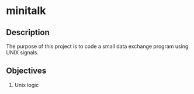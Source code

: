 # minitalk

## Description
The purpose of this project is to code a small data exchange program using UNIX signals.

## Objectives
1. Unix logic
